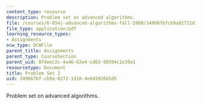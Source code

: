 ```yaml
---
content_type: resource
description: Problem set on advanced algorithms.
file: /courses/6-854j-advanced-algorithms-fall-2008/349667bfcb9a02721d104e645926b5d5_ps2.pdf
file_type: application/pdf
learning_resource_types:
- Assignments
ocw_type: OCWFile
parent_title: Assignments
parent_type: CourseSection
parent_uid: 8f4eec2c-4a46-62e4-cd63-98504c1e39a1
resourcetype: Document
title: Problem Set 2
uid: 349667bf-cb9a-0272-1d10-4e645926b5d5
---
```

Problem set on advanced algorithms.

